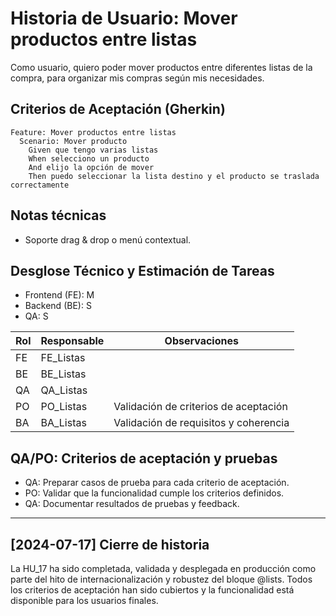 # Historia de Usuario: Mover productos entre listas

Como usuario,
quiero poder mover productos entre diferentes listas de la compra,
para organizar mis compras según mis necesidades.

## Criterios de Aceptación (Gherkin)

```gherkin
Feature: Mover productos entre listas
  Scenario: Mover producto
    Given que tengo varias listas
    When selecciono un producto
    And elijo la opción de mover
    Then puedo seleccionar la lista destino y el producto se traslada correctamente
```

## Notas técnicas
- Soporte drag & drop o menú contextual.

## Desglose Técnico y Estimación de Tareas

- Frontend (FE): M
- Backend (BE): S
- QA: S

| Rol  | Responsable | Observaciones |
|------|-------------|--------------|
| FE   | FE_Listas   |              |
| BE   | BE_Listas   |              |
| QA   | QA_Listas   |              |
| PO   | PO_Listas   | Validación de criterios de aceptación |
| BA   | BA_Listas   | Validación de requisitos y coherencia |

## QA/PO: Criterios de aceptación y pruebas

- QA: Preparar casos de prueba para cada criterio de aceptación.
- PO: Validar que la funcionalidad cumple los criterios definidos.
- QA: Documentar resultados de pruebas y feedback.

---

## [2024-07-17] Cierre de historia

La HU_17 ha sido completada, validada y desplegada en producción como parte del hito de internacionalización y robustez del bloque @lists. Todos los criterios de aceptación han sido cubiertos y la funcionalidad está disponible para los usuarios finales.
